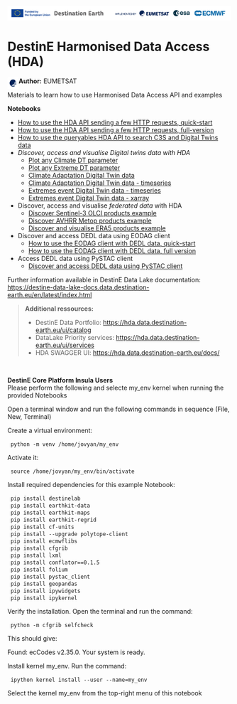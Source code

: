 <img src="../img/DestinE-banner.jpg"
     alt="Destination Earth banner"
/>

# DestinE Harmonised Data Access (HDA)

<img style="float:left; width:5%" src="../img/EUMETSAT-icon.png"/> **Author:** EUMETSAT 
<br>

Materials to learn how to use Harmonised Data Access API and examples 

**Notebooks**
- [How to use the HDA API sending a few HTTP requests, quick-start](https://github.com/destination-earth/DestinE-DataLake-Lab/blob/main/HDA/REST/HDA-quick-start.ipynb)  
- [How to use the HDA API sending a few HTTP requests, full-version](https://github.com/destination-earth/DestinE-DataLake-Lab/blob/main/HDA/REST/HDA-full-version.ipynb)  
- [How to use the queryables HDA API to search C3S and Digital Twins data](https://github.com/destination-earth/DestinE-DataLake-Lab/blob/main/HDA/REST/HDA-Queryables.ipynb)  
- *Discover, access and visualise *Digital twins data* with HDA*
  - [Plot any Climate DT parameter](https://github.com/destination-earth/DestinE-DataLake-Lab/blob/main/HDA/DestinE%20Digital%20Twins/ClimateDT-ParameterPlotter.ipynb)
  - [Plot any Extreme DT parameter](https://github.com/destination-earth/DestinE-DataLake-Lab/blob/main/HDA/DestinE%20Digital%20Twins/ExtremeDT-ParameterPlotter.ipynb)
  - [Climate Adaptation Digital Twin data](https://github.com/destination-earth/DestinE-DataLake-Lab/blob/main/HDA/DestinE%20Digital%20Twins/DEDL-HDA-EO.ECMWF.DAT.DT_CLIMATE.ipynb)
  - [Climate Adaptation Digital Twin data - timeseries](https://github.com/destination-earth/DestinE-DataLake-Lab/blob/main/HDA/DestinE%20Digital%20Twins/DEDL-HDA-EO.ECMWF.DAT.DT_CLIMATE-Series.ipynb)
  - [Extremes event  Digital Twin data - timeseries](https://github.com/destination-earth/DestinE-DataLake-Lab/blob/main/HDA/DestinE%20Digital%20Twins/DEDL-HDA-EO.ECMWF.DAT.DT_EXTREMES-Series.ipynb)
  - [Extremes event  Digital Twin data - xarray](https://github.com/destination-earth/DestinE-DataLake-Lab/blob/main/HDA/DestinE%20Digital%20Twins/DEDL-HDA-EO.ECMWF.DAT.DT_EXTREMES.ipynb)
- Discover, access and visualise *federated data* with HDA
    - [Discover Sentinel-3 OLCI products example](https://github.com/destination-earth/DestinE-DataLake-Lab/blob/main/HDA/EUM_data/DEDL-HDA-EO.EUM.DAT.SENTINEL-3.OL_1_ERR___.ipynb)
    - [Discover AVHRR Metop products example](https://github.com/destination-earth/DestinE-DataLake-Lab/blob/main/HDA/EUM_data/DEDL-HDA-EO.EUM.DAT.METOP.AVHRRL1.ipynb)
  - [Discover and visualise ERA5 products example](https://github.com/destination-earth/DestinE-DataLake-Lab/blob/main/HDA/CDS_data/DEDL-HDA-EO.ECMWF.DAT.REANALYSIS_ERA5_SINGLE_LEVELS.ipynb)
- Discover and access DEDL data using EODAG client
  - [How to use the EODAG client with DEDL data, quick-start](https://github.com/destination-earth/DestinE-DataLake-Lab/blob/main/HDA/EODAG/HDA-EODAG-quick-start.ipynb)
  - [How to use the EODAG client with DEDL data, full version](https://github.com/destination-earth/DestinE-DataLake-Lab/blob/main/HDA/EODAG/HDA-EODAG-full-version.ipynb)
- Access DEDL data using PySTAC client
  - [Discover and access DEDL data using PySTAC client](https://github.com/destination-earth/DestinE-DataLake-Lab/blob/main/HDA/PySTAC/HDA-PyStac-Client.ipynb)


Further information available in DestinE Data Lake documentation: https://destine-data-lake-docs.data.destination-earth.eu/en/latest/index.html


>**Additional ressources:**
>- DestinE Data Portfolio: https://hda.data.destination-earth.eu/ui/catalog
>- DataLake Priority services: https://hda.data.destination-earth.eu/ui/services 
>- HDA SWAGGER UI: https://hda.data.destination-earth.eu/docs/



<br>

**DestinE Core Platform Insula Users**
<br>
Please perform the following and selecte my_env kernel when running the provided Notebooks<br>

Open a terminal window and run the following commands in sequence (File, New, Terminal)

Create a virtual environment: 
     
     python -m venv /home/jovyan/my_env

Activate it: 
     
     source /home/jovyan/my_env/bin/activate

Install required dependencies for this example Notebook:

     pip install destinelab
     pip install earthkit-data
     pip install earthkit-maps
     pip install earthkit-regrid  
     pip install cf-units         
     pip install --upgrade polytope-client
     pip install ecmwflibs
     pip install cfgrib
     pip install lxml
     pip install conflator==0.1.5
     pip install folium
     pip install pystac_client
     pip install geopandas
     pip install ipywidgets
     pip install ipykernel

Verify the installation. Open the terminal and run the command:
     
     python -m cfgrib selfcheck

This should give:

Found: ecCodes v2.35.0.
Your system is ready.

Install kernel my_env. Run the command:

     ipython kernel install --user --name=my_env

Select the kernel my_env from the top-right menu of this notebook

